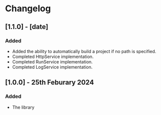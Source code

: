 # Changelog

## [1.1.0] - [date]

### Added

- Added the ability to automatically build a project if no path is specified.
- Completed HttpService implementation.
- Completed RunService implementation.
- Completed LogService implementation.

## [1.0.0] - 25th Feburary 2024

### Added

- The library
